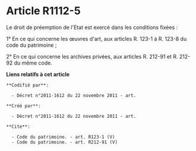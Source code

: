 # Article R1112-5

Le droit de préemption de l'Etat est exercé dans les conditions fixées : 

1° En ce qui concerne les œuvres d'art, aux articles R. 123-1 à R. 123-8 du code du patrimoine ; 

2° En ce qui concerne les archives privées, aux articles R. 212-91 et R. 212-92 du même code.

**Liens relatifs à cet article**

	**Codifié par**:

	  - Décret n°2011-1612 du 22 novembre 2011 - art.

	**Créé par**:

	  - Décret n°2011-1612 du 22 novembre 2011 - art.

	**Cite**:

	  - Code du patrimoine. - art. R123-1 (V)
	  - Code du patrimoine. - art. R212-91 (V)
